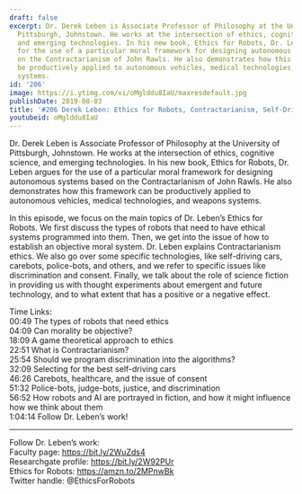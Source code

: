 ```yaml
---
draft: false
excerpt: Dr. Derek Leben is Associate Professor of Philosophy at the University of
  Pittsburgh, Johnstown. He works at the intersection of ethics, cognitive science,
  and emerging technologies. In his new book, Ethics for Robots, Dr. Leben argues
  for the use of a particular moral framework for designing autonomous systems based
  on the Contractarianism of John Rawls. He also demonstrates how this framework can
  be productively applied to autonomous vehicles, medical technologies, and weapons
  systems.
id: '206'
image: https://i.ytimg.com/vi/oMglddu8IaU/maxresdefault.jpg
publishDate: 2019-08-03
title: '#206 Derek Leben: Ethics for Robots, Contractarianism, Self-Driving Cars'
youtubeid: oMglddu8IaU
---
```

<div class="timelinks">

Dr. Derek Leben is Associate Professor of Philosophy at the University of Pittsburgh, Johnstown. He works at the intersection of ethics, cognitive science, and emerging technologies. In his new book, Ethics for Robots, Dr. Leben argues for the use of a particular moral framework for designing autonomous systems based on the Contractarianism of John Rawls. He also demonstrates how this framework can be productively applied to autonomous vehicles, medical technologies, and weapons systems.

In this episode, we focus on the main topics of Dr. Leben’s Ethics for Robots. We first discuss the types of robots that need to have ethical systems programmed into them. Then, we get into the issue of how to establish an objective moral system. Dr. Leben explains Contractarianism ethics. We also go over some specific technologies, like self-driving cars, carebots, police-bots, and others, and we refer to specific issues like discrimination and consent. Finally, we talk about the role of science fiction in providing us with thought experiments about emergent and future technology, and to what extent that has a positive or a negative effect.

Time Links:  
<time>00:49</time> The types of robots that need ethics  
<time>04:09</time> Can morality be objective?  
<time>18:09</time> A game theoretical approach to ethics                                   
<time>22:51</time> What is Contractarianism?  
<time>25:54</time> Should we program discrimination into the algorithms?  
<time>32:09</time> Selecting for the best self-driving cars  
<time>46:26</time> Carebots, healthcare, and the issue of consent  
<time>51:32</time> Police-bots, judge-bots, justice, and discrimination  
<time>56:52</time> How robots and AI are portrayed in fiction, and how it might influence how we think about them  
<time>1:04:14</time> Follow Dr. Leben’s work!

---

Follow Dr. Leben’s work:  
Faculty page: https://bit.ly/2WuZds4  
Researchgate profile: https://bit.ly/2W92PUr  
Ethics for Robots: https://amzn.to/2MPnwBk  
Twitter handle: @EthicsForRobots
</div>

